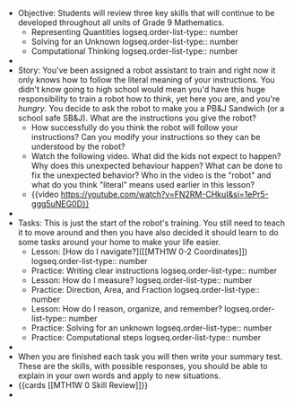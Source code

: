 - Objective:  Students will review three key skills that will continue to be developed throughout all units of Grade 9 Mathematics.
	- Representing Quantities
	  logseq.order-list-type:: number
	- Solving for an Unknown
	  logseq.order-list-type:: number
	- Computational Thinking
	  logseq.order-list-type:: number
-
- Story:  You've been assigned a robot assistant to train and right now it only knows how to follow the literal meaning of your instructions. You didn't know going to high school would mean you'd have this huge responsibility to train a robot how to think, yet here you are, and you're *hungry*. You decide to ask the robot to make you a PB&J Sandwich (or a school safe SB&J). What are the instructions you give the robot?
	- How successfully do you think the robot will follow your instructions? Can you modify your instructions so they can be understood by the robot?
	- Watch the following video. What did the kids not expect to happen? Why does this unexpected behaviour happen? What can be done to fix the unexpected behavior? Who in the video is the "robot" and what do you think "literal" means used earlier in this lesson?
	- {{video https://youtube.com/watch?v=FN2RM-CHkuI&si=1ePr5-ggg5uNEG0D}}
-
- Tasks:  This is just the start of the robot's training. You still need to teach it to move around and then you have also decided it should learn to do some tasks around your home to make your life easier.
	- Lesson:  [How do I navigate?]([[MTH1W 0-2 Coordinates]])
	  logseq.order-list-type:: number
	- Practice:  Writing clear instructions
	  logseq.order-list-type:: number
	- Lesson:  How do I measure?
	  logseq.order-list-type:: number
	- Practice:  Direction, Area, and Fraction
	  logseq.order-list-type:: number
	- Lesson:  How do I reason, organize, and remember?
	  logseq.order-list-type:: number
	- Practice:  Solving for an unknown
	  logseq.order-list-type:: number
	- Practice:  Computational steps
	  logseq.order-list-type:: number
-
- When you are finished each task you will then write your summary test. These are the skills, with possible responses, you should be able to explain in your own words and apply to new situations.
- {{cards [[MTH1W 0 Skill Review]]}}
-